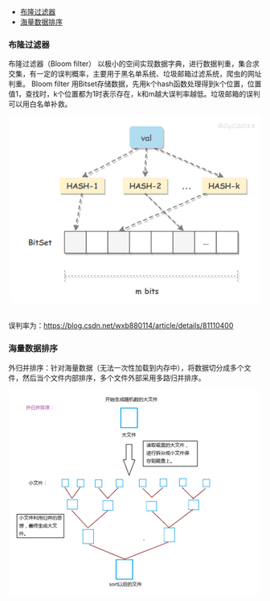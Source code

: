 <!-- GFM-TOC -->
* [布隆过滤器](#布隆过滤器)
* [海量数据排序](#海量数据排序)
<!-- GFM-TOC -->

### 布隆过滤器
   
布隆过滤器（Bloom filter） 以极小的空间实现数据字典，进行数据判重，集合求交集，有一定的误判概率，主要用于黑名单系统、垃圾邮箱过滤系统，爬虫的网址判重。
Bloom filter 用Bitset存储数据，先用k个hash函数处理得到k个位置，位置值1，查找时，k个位置都为1时表示存在，k和m越大误判率越低。垃圾邮箱的误判可以用白名单补救。

<div align="center"> <img src="pics/bloom_filter.png" width="500"/> </div><br>

误判率为：<https://blog.csdn.net/wxb880114/article/details/81110400>

### 海量数据排序
外归并排序：针对海量数据（无法一次性加载到内存中），将数据切分成多个文件，然后当个文件内部排序，多个文件外部采用多路归并排序。
<div align="center"> <img src="pics/out_sort.png" width="500"/> </div><br>
